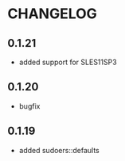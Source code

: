 # CHANGELOG

## 0.1.21

* added support for SLES11SP3

## 0.1.20

* bugfix

## 0.1.19

* added sudoers::defaults
